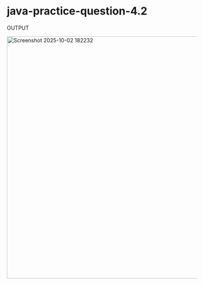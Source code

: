 # java-practice-question-4.2

OUTPUT

<img width="599" height="642" alt="Screenshot 2025-10-02 182232" src="https://github.com/user-attachments/assets/2312ed8a-b947-4440-afbf-18c06248d02c" />
